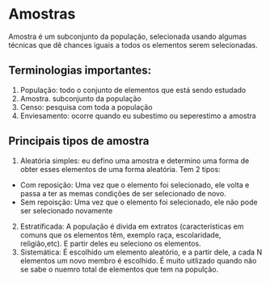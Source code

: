 # Amostras

Amostra é um subconjunto da população, selecionada usando algumas técnicas que dê chances iguais a todos os elementos serem selecionadas.

## Terminologias importantes:
1. População: todo o conjunto de elementos que está sendo estudado
2. Amostra. subconjunto da população
3. Censo: pesquisa com toda a população
4. Enviesamento: ocorre quando eu subestimo ou seperestimo a amostra

## Principais tipos de amostra
1. Aleatória simples: eu defino uma amostra e determino uma forma de obter esses elementos de uma forma aleatória. Tem 2 tipos:
  - Com reposição: Uma vez que o elemento foi selecionado, ele volta e passa a ter as memas condições de ser selecionado de novo.
  - Sem repoisção: Uma vez que o elemento foi selecionado, ele não pode ser selecionado novamente
2. Estratificada: A população é divida em extratos (características em comuns que os elementos têm, exemplo raça, escolaridade, religião,etc). E partir deles eu seleciono os elementos.
3. Sistemática: É escolhido um elemento aleatório, e a partir dele, a cada N elementos um novo membro é escolhido. É muito uitlizado quando não se sabe o nuemro total de elementos que tem na populção.
